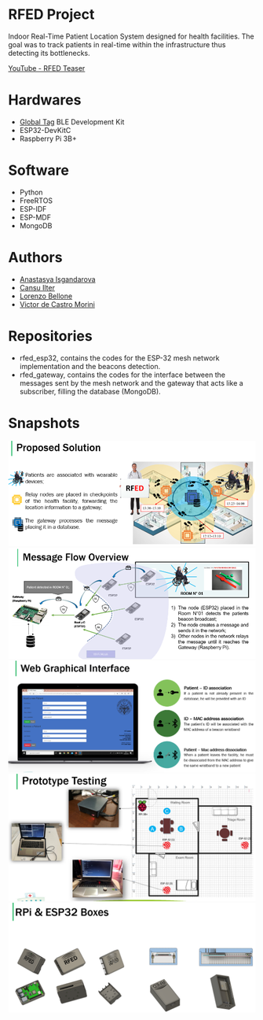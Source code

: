 # RFED Project
Indoor Real-Time Patient Location System designed for health facilities. The goal was to track patients in real-time within the infrastructure thus detecting its bottlenecks.

[YouTube - RFED Teaser](https://youtu.be/SeuhSV6cX2k)

# Hardwares
* [Global Tag](https://www.global-tag.com/it/) BLE Development Kit 
* ESP32-DevKitC
* Raspberry Pi 3B+
# Software
* Python
* FreeRTOS
* ESP-IDF
* ESP-MDF
* MongoDB
# Authors
* [Anastasya Isgandarova](https://github.com/ianastasiya)
* [Cansu Ilter](https://github.com/cansuilter)
* [Lorenzo Bellone](https://github.com/LorenzoBellone)
* [Victor de Castro Morini](https://github.com/vcmorini)

# Repositories
* rfed_esp32, contains the codes for the ESP-32 mesh network implementation and the beacons detection.
* rfed_gateway, contains the codes for the interface between the messages sent by the mesh network and the gateway that acts like a subscriber, filling the database (MongoDB).

# Snapshots
![alt text](https://github.com/vcmorini/rfed/blob/master/proposed_solution.PNG?raw=true)
![alt text](https://github.com/vcmorini/rfed/blob/master/message_delivery_overview.PNG?raw=true)
![alt text](https://github.com/vcmorini/rfed/blob/master/web_interface.PNG?raw=true)
![alt text](https://github.com/vcmorini/rfed/blob/master/prototype_testing.PNG?raw=true)
![alt text](https://github.com/vcmorini/rfed/blob/master/prototype_case.PNG?raw=true)
